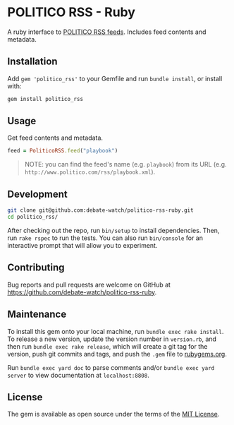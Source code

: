 # POLITICO RSS - Ruby

A ruby interface to [POLITICO RSS feeds](http://www.politico.com/rss). Includes feed contents and metadata.

## Installation

Add `gem 'politico_rss'` to your Gemfile and run `bundle install`, or install with:

```` sh
gem install politico_rss
````

## Usage

Get feed contents and metadata.

```` rb
feed = PoliticoRSS.feed("playbook")
````

> NOTE: you can find the feed's name (e.g. `playbook`) from its URL (e.g. `http://www.politico.com/rss/playbook.xml`).

## Development

```` sh
git clone git@github.com:debate-watch/politico-rss-ruby.git
cd politico_rss/
````

After checking out the repo, run `bin/setup` to install dependencies. Then, run `rake rspec` to run the tests. You can also run `bin/console` for an interactive prompt that will allow you to experiment.

## Contributing

Bug reports and pull requests are welcome on GitHub at https://github.com/debate-watch/politico-rss-ruby.

## Maintenance

To install this gem onto your local machine, run `bundle exec rake install`. To release a new version, update the version number in `version.rb`, and then run `bundle exec rake release`, which will create a git tag for the version, push git commits and tags, and push the `.gem` file to [rubygems.org](https://rubygems.org).

Run `bundle exec yard doc` to parse comments and/or `bundle exec yard server` to view documentation at `localhost:8808`.

## License

The gem is available as open source under the terms of the [MIT License](http://opensource.org/licenses/MIT).
